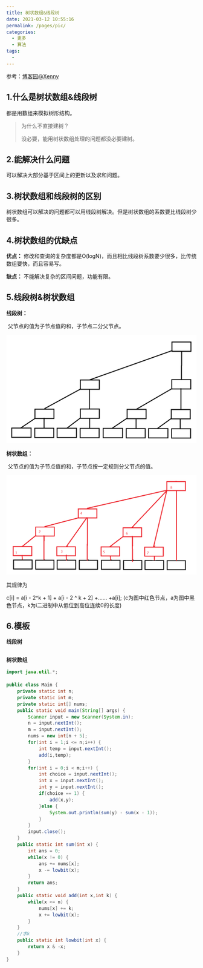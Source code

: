 ```yaml
---
title: 树状数组&线段树
date: 2021-03-12 10:55:16
permalink: /pages/pic/
categories:
  - 更多
  - 算法
tags:
  - 
---
```

参考：[博客园@Xenny](https://www.cnblogs.com/xenny/p/9739600.html)

<!-- more-->

## 1.什么是树状数组&线段树

都是用数组来模拟树形结构。

> 为什么不直接建树？
>
> 没必要，能用树状数组处理的问题都没必要建树。

## 2.能解决什么问题

可以解决大部分基于区间上的更新以及求和问题。

## 3.树状数组和线段树的区别

树状数组可以解决的问题都可以用线段树解决。但是树状数组的系数要比线段树少很多。

## 4.树状数组的优缺点

**优点：** 修改和查询的复杂度都是O(logN)，而且相比线段树系数要少很多，比传统数组要快，而且容易写。

**缺点：** 不能解决复杂的区间问题，功能有限。

## 5.线段树&树状数组

**线段树：**

​	父节点的值为子节点值的和，子节点二分父节点。

<img src="/img/算法/线段树.png" alt="线段树" style="zoom:50%;" />

**树状数组：**

​	父节点的值为子节点值的和，子节点按一定规则分父节点的值。

<img src="/img/算法/树状数组.png" alt="树状数组" style="zoom:50%;" />

其规律为

c[i] = a[i - 2^k + 1] + a[i - 2 ^ k + 2] +…… +a[i]; (c为图中红色节点，a为图中黑色节点，k为i二进制中从低位到高位连续0的长度)

## 6.模板

**线段树**

```java

```

**树状数组**

```java
import java.util.*;

public class Main {
	private static int n;
	private static int m;
	private static int[] nums;
	public static void main(String[] args) {
		Scanner input = new Scanner(System.in);
		n = input.nextInt();
		m = input.nextInt();
		nums = new int[n + 5];
		for(int i = 1;i <= n;i++) {
			int temp = input.nextInt();
			add(i,temp);
		}
		for(int i = 0;i < m;i++) {
			int choice = input.nextInt();
			int x = input.nextInt();
			int y = input.nextInt();
			if(choice == 1) {
				add(x,y);
			}else {
				System.out.println(sum(y) - sum(x - 1));
			}
		}
		input.close();
	}
	public static int sum(int x) {
		int ans = 0;
		while(x != 0) {
			ans += nums[x];
			x -= lowbit(x);
		}
		return ans;
	}
	public static void add(int x,int k) {
		while(x <= n) {
			nums[x] += k;
			x += lowbit(x);
		}
	}
    //求k
	public static int lowbit(int x) {
		return x & -x;
	}
}
```

